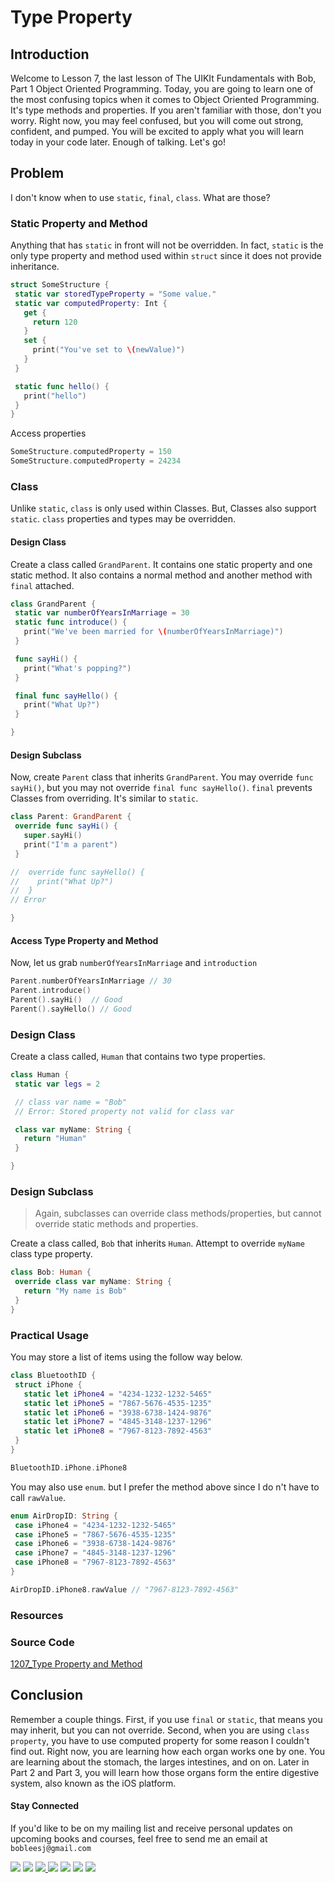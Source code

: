 # Type Property

## Introduction
Welcome to Lesson 7, the last lesson of The UIKIt Fundamentals with Bob, Part 1 Object Oriented Programming. Today, you are going to learn one of the most confusing topics when it comes to Object Oriented Programming. It's type methods and properties. If you aren't familiar with those, don't you worry. Right now, you may feel confused, but you will come out strong, confident, and pumped. You will be excited to apply what you will learn today in your code later. Enough of talking. Let's go!

## Problem
I don't know when to use `static`, `final`, `class`. What are those?

### Static Property and Method
Anything that has `static` in front will not be overridden. In fact, `static` is the only type property and method used within `struct` since it does not provide inheritance.

```swift
struct SomeStructure {
 static var storedTypeProperty = "Some value."
 static var computedProperty: Int {
   get {
     return 120
   }
   set {
     print("You've set to \(newValue)")
   }
 }

 static func hello() {
   print("hello")
 }
}
```

Access properties
```swift
SomeStructure.computedProperty = 150
SomeStructure.computedProperty = 24234
```

### Class
Unlike `static`, `class` is only used within Classes. But, Classes also support `static`. `class` properties and types may be overridden.

#### Design Class
Create a class called `GrandParent`. It contains one static property and one static method. It also contains a normal method and another method with `final` attached.

```swift
class GrandParent {
 static var numberOfYearsInMarriage = 30
 static func introduce() {
   print("We've been married for \(numberOfYearsInMarriage)")
 }

 func sayHi() {
   print("What's popping?")
 }

 final func sayHello() {
   print("What Up?")
 }

}
```

#### Design Subclass
Now, create `Parent` class that inherits `GrandParent`.  You may override `func sayHi()`, but you may not override `final func sayHello()`. `final` prevents Classes from overriding. It's similar to `static`.

```swift
class Parent: GrandParent {
 override func sayHi() {
   super.sayHi()
   print("I'm a parent")
 }

//  override func sayHello() {
//    print("What Up?")
//  }
// Error

}

```

#### Access Type Property and Method
Now, let us grab `numberOfYearsInMarriage` and `introduction`

```swift
Parent.numberOfYearsInMarriage // 30
Parent.introduce()
Parent().sayHi()  // Good
Parent().sayHello() // Good
```

### Design Class
Create a class called, `Human` that contains two type properties.

```swift
class Human {
 static var legs = 2

 // class var name = "Bob"
 // Error: Stored property not valid for class var

 class var myName: String {
   return "Human"
 }

}
```
### Design Subclass
> Again, subclasses can override class methods/properties, but cannot override static methods and properties.

Create a class called, `Bob` that inherits `Human`. Attempt to override `myName` class type property.

```swift
class Bob: Human {
 override class var myName: String {
   return "My name is Bob"
 }
}
```


### Practical Usage
You may store a list of items using the follow way below.

```swift
class BluetoothID {
 struct iPhone {
   static let iPhone4 = "4234-1232-1232-5465"
   static let iPhone5 = "7867-5676-4535-1235"
   static let iPhone6 = "3938-6738-1424-9876"
   static let iPhone7 = "4845-3148-1237-1296"
   static let iPhone8 = "7967-8123-7892-4563"
 }
}
```
```swift
BluetoothID.iPhone.iPhone8
```

You may also use `enum`. but I prefer the method above since I do n't have to call `rawValue`.

```swift
enum AirDropID: String {
 case iPhone4 = "4234-1232-1232-5465"
 case iPhone5 = "7867-5676-4535-1235"
 case iPhone6 = "3938-6738-1424-9876"
 case iPhone7 = "4845-3148-1237-1296"
 case iPhone8 = "7967-8123-7892-4563"
}

AirDropID.iPhone8.rawValue // "7967-8123-7892-4563"
```

### Resources
### Source Code
[1207_Type Property and Method](https://www.dropbox.com/sh/s3h4zvem064kldq/AADq_PTq0ZfDgjlQiSIT_6Pua?dl=0)


## Conclusion
Remember a couple things. First, if you use `final` or `static`, that means you may inherit, but you can not override. Second, when you are using `class property`, you have to use computed property for some reason I couldn't find out. Right now, you are learning how each organ works one by one. You are learning about the stomach, the larges intestines, and on on. Later in Part 2 and Part 3, you will learn how those organs form the entire digestive system, also known as the iOS platform.


#### Stay Connected
If you'd like to be on my mailing list and receive personal updates on upcoming books and courses, feel free to send me an email at `bobleesj@gmail.com`
<p>
<a href="http://bobthedeveloper.io"><img src="https://img.shields.io/badge/Personal-Website-333333.svg"></a>
<a href="https://facebook.com/bobthedeveloper"><img src="https://img.shields.io/badge/Facebook-Like-3B5998.svg"></a> <a href="https://youtube.com/bobthedeveloper"><img src="https://img.shields.io/badge/YouTube-Subscribe-CE1312.svg"</a> <a href="https://twitter.com/bobleesj"><img src="https://img.shields.io/badge/Twitter-Follow-55ACEE.svg"></a> <a href="https://instagram.com/bobthedev
"><img src="https://img.shields.io/badge/Instagram-Follow-BB2F92.svg"></a> <a href="https://linkedin.com/in/bobleesj"><img src= "https://img.shields.io/badge/LinkedIn-Connect-0077B5.svg"></a>
<a href="https://medium.com/@bobleesj"><img src="https://img.shields.io/badge/Medium-Read-00AB6C.svg"/></a>
</p>
